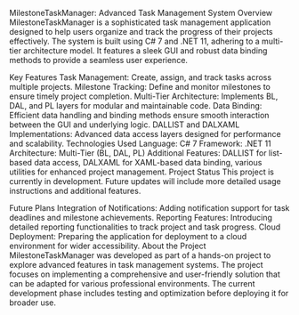 MilestoneTaskManager: Advanced Task Management System
Overview
MilestoneTaskManager is a sophisticated task management application designed to help users organize and track the progress of their projects effectively. The system is built using C# 7 and .NET 11, adhering to a multi-tier architecture model. It features a sleek GUI and robust data binding methods to provide a seamless user experience.

Key Features
Task Management: Create, assign, and track tasks across multiple projects.
Milestone Tracking: Define and monitor milestones to ensure timely project completion.
Multi-Tier Architecture: Implements BL, DAL, and PL layers for modular and maintainable code.
Data Binding: Efficient data handling and binding methods ensure smooth interaction between the GUI and underlying logic.
DALLIST and DALXAML Implementations: Advanced data access layers designed for performance and scalability.
Technologies Used
Language: C# 7
Framework: .NET 11
Architecture: Multi-Tier (BL, DAL, PL)
Additional Features: DALLIST for list-based data access, DALXAML for XAML-based data binding, various utilities for enhanced project management.
Project Status
This project is currently in development. Future updates will include more detailed usage instructions and additional features.

Future Plans
Integration of Notifications: Adding notification support for task deadlines and milestone achievements.
Reporting Features: Introducing detailed reporting functionalities to track project and task progress.
Cloud Deployment: Preparing the application for deployment to a cloud environment for wider accessibility.
About the Project
MilestoneTaskManager was developed as part of a hands-on project to explore advanced features in task management systems. The project focuses on implementing a comprehensive and user-friendly solution that can be adapted for various professional environments. The current development phase includes testing and optimization before deploying it for broader use.
